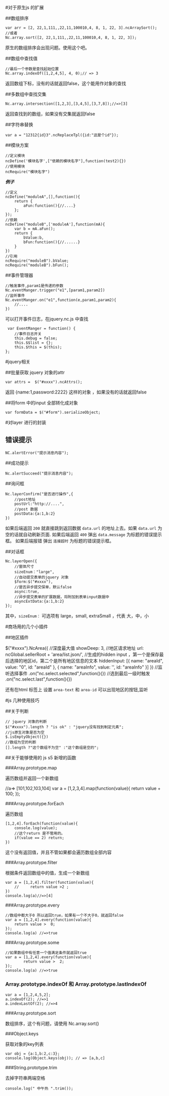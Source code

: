 #对于原生js 的扩展



##数组排序

    var arr = [2, 22,1,111,,22,11,100010,4, 8, 1, 22, 3].ncArraySort();
    //或者
    Nc.array.sort([2, 22,1,111,,22,11,100010,4, 8, 1, 22, 3]);

原生的数组排序会出现问题。使用这个吧。

##数组中查找值
    
    //最后一个参数是查找起始位置
    Nc.array.indexOf([1,2,4,5], 4, 0);// => 3

返回数组下标，没有的话就返回false，这个能用作对象的查找

##多数组中查找交集

    Nc.array.intersection([1,2,3],[3,4,5],[3,7,8]);//=>[3]

返回查找到的数组，如果没有交集就返回false

##字符串替换

    var a = "12312{id}3".ncReplaceTpl({id:"这是个id"});

##模块方案
    
    //定义模块
    ncDefine('模块名字',["依赖的模块名字"],function(test2){})
    //使用模块
    ncRequire("模块名字")

**_例子_**
    
    //定义
    ncDefine("moduleA",[],function(){
        return {
            aFun:function(){//....}
        };
    });
    //依赖
    ncDefine("moduleB",['moduleA'],function(mA){
        var b = mA.aFun();
        return {
            bValue:b,
            bFun:function(){//......}
        }
    })
    //引用
    ncRequire("moduleB").bValue;
    ncRequire("moduleB").bFun();

##事件管理器
    
    //触发事件,param1是传递的参数
    Nc.eventManger.trigger("e1",[param1,param2])
    //监听事件
    Nc.eventManger.on("e1",function(e,param1,param2){
        //....
    })

可以打开事件日志，在jquery.nc.js 中查找

     var EventManger = function() {
        //事件日志开关
        this.debug = false;
        this.$$list = {};
        this.$this = $(this);
    };





#jquery相关

##批量获取 jquery 对象的attr

    var attrs =  $("#xxxx").ncAttrs();

返回 {name:1,password:2222} 这样的对象 ，如果没有的话就返回false

##将form 中的input 全部转化成对象
    
    var formData = $("#form").serializeObject;






#对layer 进行的封装
    
## 错误提示
    
    NC.alertError("提示消息内容");

##成功提示
    
    Nc.alertSucceed("提示消息内容");   

##询问框

    Nc.layerConfirm("是否进行操作",{
        //post地址
        postUrl:"http://....",
        //post 数据
        postData:{a:1,b:2}
    })

如果后端返回 `200` 就直接跳到返回数据 `data.url` 的地址上去。如果 `data.url` 为空的话就自动刷新页面. 
如果后端返回 `400` 弹出 `data.message` 为标题的错误提示框。
如果后端报错 弹出 `连接超时` 为标题的错误提示框。

##对话框

    Nc.layerOpen({
        //窗体尺寸
        sizeEnum："large",
        //自动提交表单的jquery 对象
        $form:$("#xxxx"),
        //是否异步提交保单，默认false
        async:true,
        //异步提交表单的扩展数据，将附加到表单input数据中
        asyncExtData:{a:1,b:2}   
    });
    
其中，`sizeEnum：` 可选项有 large，small, extraSmall ，代表 大，中，小



#商场用的几个小插件

##地区插件

   $("#xxxx").NcArea({
        //深度最大值
       showDeep: 3,
       //地区请求地址
       url: ncGlobal.sellerRoot + 'area/list.json/',
       //生成的hidden input ，第一个是保存最后选择的地区id，第二个是所有地区信息的文本
        hiddenInput: [{
            name: "areaId",
            value: "0",
            id: "areaId"
        }, {
            name: "areaInfo",
            value: '',
            id: "areaInfo"
        }]
   })
   //监听选择事件
   .on("nc.select.selected",function(){})
   //选到最后一级时触发
   .on("nc.select.last",function(){})
   
还有在html 标签上 设置 `area-text` 和 `area-id` 可以出现地区的按钮,监听



#js 几种使用技巧

##关于判断

    // jquery 对象的判断
    $("#xxxx").length ? "is ok" : "jquery没有找到制定元素"; 
    //js原生对象是否为空
    $.isEmptyObject({}) 
    //数组为空的判断
    [].length ?"这个数组不为空" :"这个数组是空的";

##关于能够使用的 js s5 新增的函数

###Array.prototype.map

遍历数组并返回一个新数组

//a=> [101,102,103,104]
var a = [1,2,3,4].map(function(value){
    return value + 100;
});

###Array.prototype.forEach

遍历数组

    [1,2,4].forEach(function(value){
        console.log(value);
        //这个return 是不管用的。
        if(value == 2) return;
    })

这个没有返回值，并且不管如果都会遍历数组全部内容

###Array.prototype.filter

根据条件返回数组中的值，生成一个新数组

    var a = [1,2,4].filter(function(value){
        //     return value >2 ;
    })
    console.log(a)//=>[4]

###Array.prototype.every
    
    //数组中都大于0 所以返回true，如果有一个不大于0，就返回false
    var a = [1,2,4].every(function(value){
        return value >  0;
    });
    console.log(a) //=>true

###Array.prototype.some
    
    //如果数组中有任意一个值满足条件就返回true
    var a = [1,2,4].every(function(value){
            return value >  2;
    });
    console.log(a) //=>true

### Array.prototype.indexOf 和 Array.prototype.lastIndexOf

    var a = [1,2,4,5,2];
    a.indexOf(2); //=>1
    a.indexLastOf(2); //=>4

###Array.prototype.sort 

数组排序，这个有问题，请使用 Nc.array.sort()

###Object.keys

获取对象的key列表

    var obj = {a:1,b:2,c:3};
    console.log(Object.keys(obj)); // => [a,b,c]

###String.prototype.trim

去掉字符串两端空格

    console.log(" 中午热 ".trim()); 